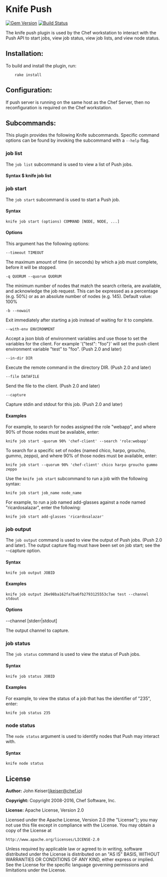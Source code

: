 # Knife Push

[![Gem Version](https://badge.fury.io/rb/knife-push.svg)](https://badge.fury.io/rb/knife-push) [![Build Status](https://travis-ci.org/chef/knife-push.svg?branch=master)](https://travis-ci.org/chef/knife-push)

The knife push plugin is used by the Chef workstation to interact with the Push API to start jobs, view job status, view job lists, and view node status.

## Installation:

To build and install the plugin, run:

```shell
    rake install
```

## Configuration:

If push server is running on the same host as the Chef Server, then no reconfiguration is required on the Chef workstation.

## Subcommands:

This plugin provides the following Knife subcommands. Specific command options can be found by invoking the subcommand with a `--help` flag.

### job list

The `job list` subcommand is used to view a list of Push jobs.

#### Syntax $ knife job list

### job start

The `job start` subcommand is used to start a Push job.

#### Syntax

```shell
knife job start (options) COMMAND [NODE, NODE, ...]
```

#### Options

This argument has the following options:

`--timeout TIMEOUT`

The maximum amount of time (in seconds) by which a job must complete, before it will be stopped.

`-q QUORUM --quorum QUORUM`

The minimum number of nodes that match the search criteria, are available, and acknowledge the job request. This can be expressed as a percentage (e.g. 50%) or as an absolute number of nodes (e.g. 145). Default value: 100%

`-b --nowait`

Exit immediately after starting a job instead of waiting for it to complete.

`--with-env ENVIRONMENT`

Accept a json blob of environment variables and use those to set the variables for the client. For example '{"test": "foo"}' will set the push client environment variable "test" to "foo". (Push 2.0 and later)

`--in-dir DIR`

Execute the remote command in the directory DIR. (Push 2.0 and later)

`--file DATAFILE`

Send the file to the client. (Push 2.0 and later)

`--capture`

Capture stdin and stdout for this job. (Push 2.0 and later)

#### Examples

For example, to search for nodes assigned the role "webapp", and where 90% of those nodes must be available, enter:

```shell
knife job start -quorum 90% 'chef-client' --search 'role:webapp'
```

To search for a specific set of nodes (named chico, harpo, groucho, gummo, zeppo), and where 90% of those nodes must be available, enter:

```shell
knife job start --quorum 90% 'chef-client' chico harpo groucho gummo zeppo
```

Use the `knife job start` subcommand to run a job with the following syntax:

```shell
knife job start job_name node_name
```

For example, to run a job named add-glasses against a node named "ricardosalazar", enter the following:

```shell
knife job start add-glasses 'ricardosalazar'
```

### job output

The `job output` command is used to view the output of Push jobs. (Push 2.0 and later). The output capture flag must have been set on job start; see the --capture option.

#### Syntax

```shell
knife job output JOBID
```

#### Examples

```shell
knife job output 26e98ba162fa7ba6fb2793125553c7ae test --channel stdout
```

#### Options

--channel [stderr|stdout]

The output channel to capture.

### job status

The `job status` command is used to view the status of Push jobs.

#### Syntax

```shell
knife job status JOBID
```

#### Examples

For example, to view the status of a job that has the identifier of "235", enter:

```shell
knife job status 235
```

### node status

The `node status` argument is used to identify nodes that Push may interact with.

#### Syntax

```shell
knife node status
```

## License

**Author:** John Keiser([jkeiser@chef.io](mailto:jkeiser@chef.io))

**Copyright:** Copyright 2008-2016, Chef Software, Inc.

**License:** Apache License, Version 2.0

Licensed under the Apache License, Version 2.0 (the "License"); you may not use this file except in compliance with the License. You may obtain a copy of the License at

```
http://www.apache.org/licenses/LICENSE-2.0
```

Unless required by applicable law or agreed to in writing, software distributed under the License is distributed on an "AS IS" BASIS, WITHOUT WARRANTIES OR CONDITIONS OF ANY KIND, either express or implied. See the License for the specific language governing permissions and limitations under the License.
